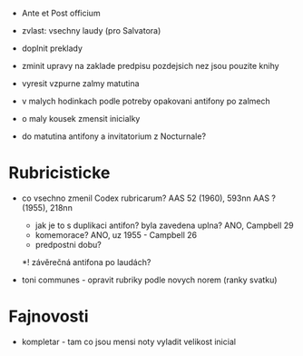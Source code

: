 * Ante et Post officium


* zvlast: vsechny laudy (pro Salvatora)

* doplnit preklady



* zminit upravy na zaklade predpisu pozdejsich nez jsou pouzite knihy

* vyresit vzpurne zalmy matutina

* v malych hodinkach podle potreby opakovani antifony po zalmech

* o maly kousek zmensit inicialky

* do matutina antifony a invitatorium z Nocturnale?

# Rubricisticke

* co vsechno zmenil Codex rubricarum?
  AAS 52 (1960), 593nn
  AAS ? (1955), 218nn
  * jak je to s duplikaci antifon? byla zavedena uplna? ANO, Campbell 29
  * komemorace? ANO, uz 1955 - Campbell 26
  * predpostni dobu?
  
  *! závěrečná antifona po laudách?
  
* toni communes - opravit rubriky podle novych norem (ranky svatku)

# Fajnovosti

* kompletar - tam co jsou mensi noty vyladit velikost inicial

